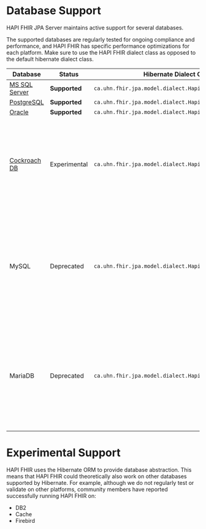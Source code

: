 # Database Support

HAPI FHIR JPA Server maintains active support for several databases.

The supported databases are regularly tested for ongoing compliance and performance, and HAPI FHIR has specific performance optimizations for each platform. Make sure to use the HAPI FHIR dialect class as opposed to the default hibernate dialect class.

| Database                                                                    | Status        | Hibernate Dialect Class                                  | Notes                                                                                                                             |
|-----------------------------------------------------------------------------|---------------|----------------------------------------------------------|-----------------------------------------------------------------------------------------------------------------------------------|
| [MS SQL Server](https://www.microsoft.com/en-us/sql-server/sql-server-2019) | **Supported** | `ca.uhn.fhir.jpa.model.dialect.HapiFhirH2Dialect`        |                                                                                                                                   |
| [PostgreSQL](https://www.postgresql.org/)                                   | **Supported** | `ca.uhn.fhir.jpa.model.dialect.HapiFhirPostgresDialect`  |                                                                                                                                   |
| [Oracle](https://www.oracle.com/ca-en/database/12c-database/)               | **Supported** | `ca.uhn.fhir.jpa.model.dialect.HapiFhirOracleDialect`    |                                                                                                                                   |
| [Cockroach DB](https://www.cockroachlabs.com/)                              | Experimental  | `ca.uhn.fhir.jpa.model.dialect.HapiFhirCockroachDialect` | A CockroachDB dialect was contributed by a HAPI FHIR community member. This dialect is not regularly tested, use with caution.    |
| MySQL                                                                       | Deprecated    | `ca.uhn.fhir.jpa.model.dialect.HapiFhirMySQLDialect`     | MySQL and MariaDB exhibit poor performance with HAPI FHIR and have therefore been deprecated. These databases should not be used. |
| MariaDB                                                                     | Deprecated    | `ca.uhn.fhir.jpa.model.dialect.HapiFhirMariaDBDialect`   | MySQL and MariaDB exhibit poor performance with HAPI FHIR and have therefore been deprecated. These databases should not be used. |

# Experimental Support

HAPI FHIR uses the Hibernate ORM to provide database abstraction. This means that HAPI FHIR could theoretically also work on other databases supported by Hibernate.
For example, although we do not regularly test or validate on other platforms, community members have reported successfully running HAPI FHIR on:
 
- DB2
- Cache
- Firebird

